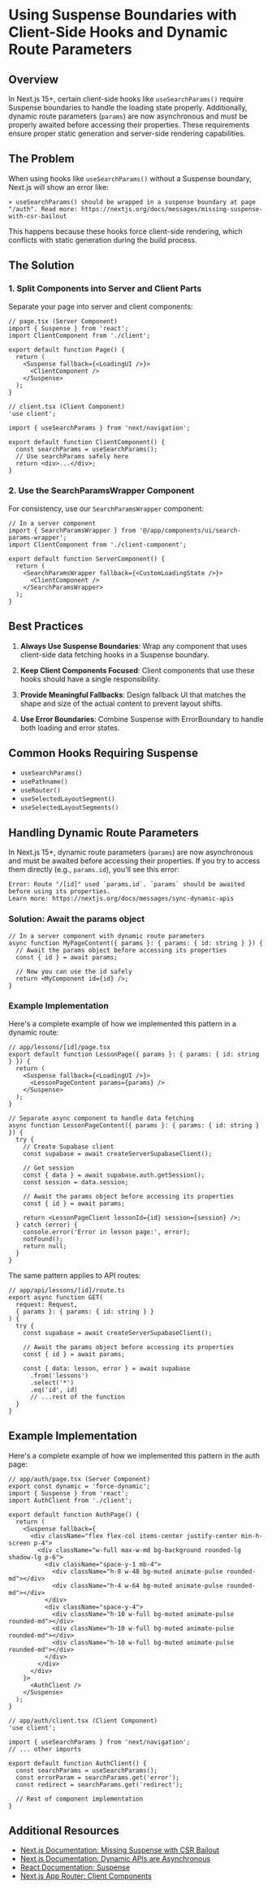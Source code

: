 # Using Suspense Boundaries with Client-Side Hooks and Dynamic Route Parameters

## Overview

In Next.js 15+, certain client-side hooks like `useSearchParams()` require Suspense boundaries to handle the loading state properly. Additionally, dynamic route parameters (`params`) are now asynchronous and must be properly awaited before accessing their properties. These requirements ensure proper static generation and server-side rendering capabilities.

## The Problem

When using hooks like `useSearchParams()` without a Suspense boundary, Next.js will show an error like:

```
⨯ useSearchParams() should be wrapped in a suspense boundary at page "/auth". Read more: https://nextjs.org/docs/messages/missing-suspense-with-csr-bailout
```

This happens because these hooks force client-side rendering, which conflicts with static generation during the build process.

## The Solution

### 1. Split Components into Server and Client Parts

Separate your page into server and client components:

```tsx
// page.tsx (Server Component)
import { Suspense } from 'react';
import ClientComponent from './client';

export default function Page() {
  return (
    <Suspense fallback={<LoadingUI />}>
      <ClientComponent />
    </Suspense>
  );
}
```

```tsx
// client.tsx (Client Component)
'use client';

import { useSearchParams } from 'next/navigation';

export default function ClientComponent() {
  const searchParams = useSearchParams();
  // Use searchParams safely here
  return <div>...</div>;
}
```

### 2. Use the SearchParamsWrapper Component

For consistency, use our `SearchParamsWrapper` component:

```tsx
// In a server component
import { SearchParamsWrapper } from '@/app/components/ui/search-params-wrapper';
import ClientComponent from './client-component';

export default function ServerComponent() {
  return (
    <SearchParamsWrapper fallback={<CustomLoadingState />}>
      <ClientComponent />
    </SearchParamsWrapper>
  );
}
```

## Best Practices

1. **Always Use Suspense Boundaries**: Wrap any component that uses client-side data fetching hooks in a Suspense boundary.

2. **Keep Client Components Focused**: Client components that use these hooks should have a single responsibility.

3. **Provide Meaningful Fallbacks**: Design fallback UI that matches the shape and size of the actual content to prevent layout shifts.

4. **Use Error Boundaries**: Combine Suspense with ErrorBoundary to handle both loading and error states.

## Common Hooks Requiring Suspense

- `useSearchParams()`
- `usePathname()`
- `useRouter()`
- `useSelectedLayoutSegment()`
- `useSelectedLayoutSegments()`

## Handling Dynamic Route Parameters

In Next.js 15+, dynamic route parameters (`params`) are now asynchronous and must be awaited before accessing their properties. If you try to access them directly (e.g., `params.id`), you'll see this error:

```
Error: Route "/[id]" used `params.id`. `params` should be awaited before using its properties.
Learn more: https://nextjs.org/docs/messages/sync-dynamic-apis
```

### Solution: Await the params object

```tsx
// In a server component with dynamic route parameters
async function MyPageContent({ params }: { params: { id: string } }) {
  // Await the params object before accessing its properties
  const { id } = await params;
  
  // Now you can use the id safely
  return <MyComponent id={id} />;
}
```

### Example Implementation

Here's a complete example of how we implemented this pattern in a dynamic route:

```tsx
// app/lessons/[id]/page.tsx
export default function LessonPage({ params }: { params: { id: string } }) {
  return (
    <Suspense fallback={<LoadingUI />}>
      <LessonPageContent params={params} />
    </Suspense>
  );
}

// Separate async component to handle data fetching
async function LessonPageContent({ params }: { params: { id: string } }) {
  try {
    // Create Supabase client
    const supabase = await createServerSupabaseClient();
    
    // Get session
    const { data } = await supabase.auth.getSession();
    const session = data.session;
    
    // Await the params object before accessing its properties
    const { id } = await params;
    
    return <LessonPageClient lessonId={id} session={session} />;
  } catch (error) {
    console.error('Error in lesson page:', error);
    notFound();
    return null;
  }
}
```

The same pattern applies to API routes:

```tsx
// app/api/lessons/[id]/route.ts
export async function GET(
  request: Request,
  { params }: { params: { id: string } }
) {
  try {
    const supabase = await createServerSupabaseClient();
    
    // Await the params object before accessing its properties
    const { id } = await params;
    
    const { data: lesson, error } = await supabase
      .from('lessons')
      .select('*')
      .eq('id', id)
      // ...rest of the function
  }
}
```

## Example Implementation

Here's a complete example of how we implemented this pattern in the auth page:

```tsx
// app/auth/page.tsx (Server Component)
export const dynamic = 'force-dynamic';
import { Suspense } from 'react';
import AuthClient from './client';

export default function AuthPage() {
  return (
    <Suspense fallback={
      <div className="flex flex-col items-center justify-center min-h-screen p-4">
        <div className="w-full max-w-md bg-background rounded-lg shadow-lg p-6">
          <div className="space-y-1 mb-4">
            <div className="h-8 w-48 bg-muted animate-pulse rounded-md"></div>
            <div className="h-4 w-64 bg-muted animate-pulse rounded-md"></div>
          </div>
          <div className="space-y-4">
            <div className="h-10 w-full bg-muted animate-pulse rounded-md"></div>
            <div className="h-10 w-full bg-muted animate-pulse rounded-md"></div>
            <div className="h-10 w-full bg-muted animate-pulse rounded-md"></div>
          </div>
        </div>
      </div>
    }>
      <AuthClient />
    </Suspense>
  );
}
```

```tsx
// app/auth/client.tsx (Client Component)
'use client';

import { useSearchParams } from 'next/navigation';
// ... other imports

export default function AuthClient() {
  const searchParams = useSearchParams();
  const errorParam = searchParams.get('error');
  const redirect = searchParams.get('redirect');
  
  // Rest of component implementation
}
```

## Additional Resources

- [Next.js Documentation: Missing Suspense with CSR Bailout](https://nextjs.org/docs/messages/missing-suspense-with-csr-bailout)
- [Next.js Documentation: Dynamic APIs are Asynchronous](https://nextjs.org/docs/messages/sync-dynamic-apis)
- [React Documentation: Suspense](https://react.dev/reference/react/Suspense)
- [Next.js App Router: Client Components](https://nextjs.org/docs/app/building-your-application/rendering/client-components)
